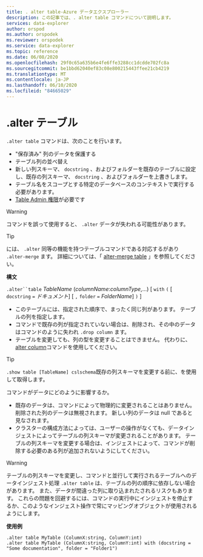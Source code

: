```yaml
---
title: . alter table-Azure データエクスプローラー
description: この記事では、. alter table コマンドについて説明します。
services: data-explorer
author: orspod
ms.author: orspodek
ms.reviewer: orspodek
ms.service: data-explorer
ms.topic: reference
ms.date: 06/08/2020
ms.openlocfilehash: 29f0c65a635b6e4fe6ffe3288cc1dcdde702fc8a
ms.sourcegitcommit: be1bbd62040ef83c08e800215443ffee21cb4219
ms.translationtype: MT
ms.contentlocale: ja-JP
ms.lasthandoff: 06/10/2020
ms.locfileid: "84665029"
---
```

# <a name="alter-table"></a>.alter テーブル
 
`.alter table` コマンドは、次のことを行います。
* "保存済み" 列のデータを保護する
* テーブル列の並べ替え
* 新しい列スキーマ、 `docstring` 、およびフォルダーを既存のテーブルに設定し、既存の列スキーマ、 `docstring` 、およびフォルダーを上書きします。
* テーブル名をスコープとする特定のデータベースのコンテキストで実行する必要があります。
* [Table Admin 権限](../management/access-control/role-based-authorization.md)が必要です

> [!WARNING]
> コマンドを誤って使用すると、 `.alter` データが失われる可能性があります。

> [!TIP]
> には、 `.alter` 同等の機能を持つテーブルコマンドである対応するがあり `.alter-merge` ます。 詳細については、「 [alter-merge table](../management/alter-merge-table-command.md) 」を参照してください。

**構文**

`.alter``table` *TableName* (*columnName*:*columnType*,...) [ `with` `(` [ `docstring` `=` *ドキュメント*] [ `,` `folder` `=` *FolderName*] `)` ]


 * このテーブルには、指定された順序で、まったく同じ列があります。
 テーブルの列を指定します。
 * コマンドで既存の列が指定されていない場合は、削除され、その中のデータはコマンドのように失われ `.drop column` ます。
 * テーブルを変更しても、列の型を変更することはできません。 代わりに、 [alter column](alter-column.md)コマンドを使用してください。

> [!TIP]
> `.show table [TableName] cslschema`既存の列スキーマを変更する前に、を使用して取得します。


コマンドがデータにどのように影響するか。
* 既存のデータは、コマンドによって物理的に変更されることはありません。 削除された列のデータは無視されます。 新しい列のデータは null であると見なされます。
* クラスターの構成方法によっては、ユーザーの操作がなくても、データインジェストによってテーブルの列スキーマが変更されることがあります。 テーブルの列スキーマを変更する場合は、インジェストによって、コマンドが削除する必要のある列が追加されないようにしてください。

> [!WARNING]
> テーブルの列スキーマを変更し、コマンドと並行して実行されるテーブルへのデータインジェスト処理 `.alter table` は、テーブルの列の順序に依存しない場合があります。 また、データが間違った列に取り込まれたされるリスクもあります。 これらの問題を回避するには、コマンドの実行中にインジェストを停止するか、このようなインジェスト操作で常にマッピングオブジェクトが使用されるようにします。

**使用例**

```kusto
.alter table MyTable (ColumnX:string, ColumnY:int) 
.alter table MyTable (ColumnX:string, ColumnY:int) with (docstring = "Some documentation", folder = "Folder1")
```
